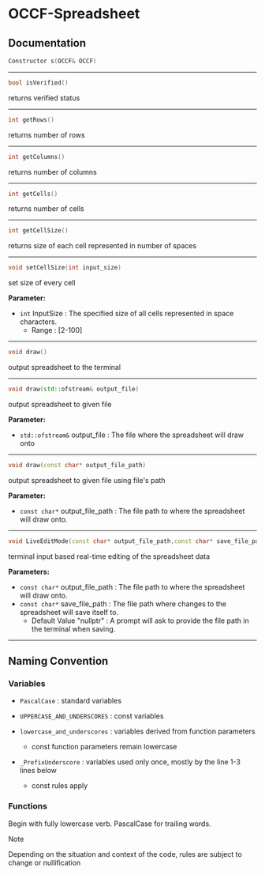 # OCCF-Spreadsheet

## Documentation
```cpp
Constructor s(OCCF& OCCF)
```
***
```cpp
bool isVerified()
```
returns verified status
***
```cpp
int getRows()
```
returns number of rows
***
```cpp
int getColumns()
```
returns number of columns
***
```cpp
int getCells()
```
returns number of cells
***
```cpp
int getCellSize()
```
returns size of each cell represented in number of spaces
***
```cpp
void setCellSize(int input_size)
```
set size of every cell

**Parameter:**
- `int` InputSize : The specified size of all cells represented in space characters.
  - Range : [2-100]
***
```cpp
void draw()
```
output spreadsheet to the terminal
***
```cpp
void draw(std::ofstream& output_file)
```
output spreadsheet to given file

**Parameter:**
- `std::ofstream&` output_file : The file where the spreadsheet will draw onto
***
```cpp
void draw(const char* output_file_path)
```
output spreadsheet to given file using file's path

**Parameter:**
- `const char*` output_file_path : The file path to where the spreadsheet will draw onto.
***
```cpp
void LiveEditMode(const char* output_file_path,const char* save_file_path)
```
terminal input based real-time editing of the spreadsheet data

**Parameters:**
- `const char*` output_file_path : The file path to where the spreadsheet will draw onto.
- `const char*` save_file_path : The file path where changes to the spreadsheet will save itself to.
  - Default Value "nullptr" : A prompt will ask to provide the file path in the terminal when saving.
***
## Naming Convention
### Variables
- `PascalCase` : standard variables

- `UPPERCASE_AND_UNDERSCORES` : const variables

- `lowercase_and_underscores` : variables derived from function parameters
  - const function parameters remain lowercase
- `_PrefixUnderscore` : variables used only once, mostly by the line 1-3 lines below
  - const rules apply
### Functions
Begin with fully lowercase verb. PascalCase for trailing words.
> [!NOTE]
> Depending on the situation and context of the code, rules are subject to change or nullification
